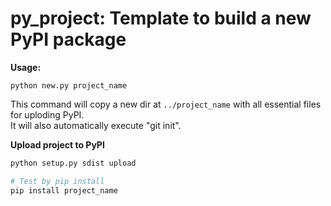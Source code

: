 # py_project: Template to build a new PyPI package

**Usage:**
```
python new.py project_name
```
This command will copy a new dir at `../project_name` with all essential files for uploding PyPI.   
It will also automatically execute "git init".


**Upload project to PyPI**
```bash
python setup.py sdist upload

# Test by pip install
pip install project_name
```